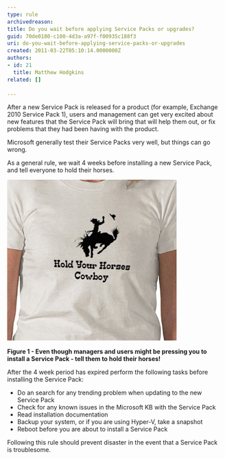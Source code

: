 ```yaml
---
type: rule
archivedreason: 
title: Do you wait before applying Service Packs or upgrades?
guid: 70de0180-c100-4d3a-a97f-f00935c188f3
uri: do-you-wait-before-applying-service-packs-or-upgrades
created: 2011-03-22T05:10:14.0000000Z
authors:
- id: 21
  title: Matthew Hodgkins
related: []

---
```


After a new Service Pack is released for a product (for example, Exchange 2010 Service Pack 1), users and management can get very excited about new features that the Service Pack will bring that will help them out, or fix problems that they had been having with the product. 




Microsoft generally test their Service Packs very well, but things can go wrong.




As a general rule, we wait 4 weeks before installing a new Service Pack, and tell everyone to hold their horses.


<!--endintro-->







![](holdyourhorses.jpg)


 **Figure 1 - Even though managers and users might be pressing you to install a Service Pack - tell them to hold their horses!** 





After the 4 week period has expired perform the following tasks before installing the Service Pack:




* Do an search for any trending problem when updating to the new Service Pack
* Check for any known issues in the Microsoft KB with the Service Pack
* Read installation documentation
* Backup your system, or if you are using Hyper-V, take a snapshot
* Reboot before you are about to install a Service Pack


Following this rule should prevent disaster in the event that a Service Pack is troublesome.
